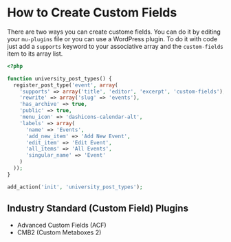 # How to Create Custom Fields

There are two ways you can create custome fields. You can do it by editing your `mu-plugins` file or you can use a WordPress plugin. To do it with code just add a `supports` keyword to your associative array and the `custom-fields` item to its array list.

```php
<?php

function university_post_types() {
  register_post_type('event', array(
    'supports' => array('title', 'editor', 'excerpt', 'custom-fields'), // => will enable custom fields also
    'rewrite' => array('slug' => 'events'),
    'has_archive' => true,
    'public' => true,
    'menu_icon' => 'dashicons-calendar-alt',
    'labels' => array(
      'name' => 'Events',
      'add_new_item' => 'Add New Event',
      'edit_item' => 'Edit Event',
      'all_items' => 'All Events',
      'singular_name' => 'Event'
    )
  ));
}

add_action('init', 'university_post_types');

```

## Industry Standard (Custom Field) Plugins

- Advanced Custom Fields (ACF)
- CMB2 (Custom Metaboxes 2)
